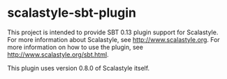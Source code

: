 # scalastyle-sbt-plugin

This project is intended to provide SBT 0.13 plugin support for Scalastyle.
For more information about Scalastyle, see http://www.scalastyle.org. For more information on how to use the plugin, see http://www.scalastyle.org/sbt.html.

This plugin uses version 0.8.0 of Scalastyle itself.
